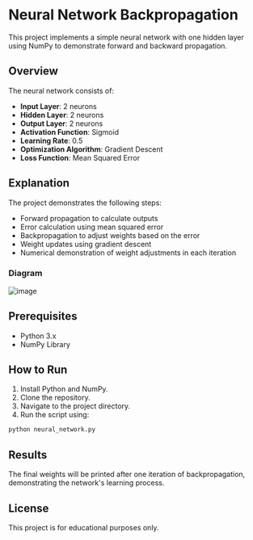 # Neural Network Backpropagation

This project implements a simple neural network with one hidden layer using NumPy to demonstrate forward and backward propagation.

## Overview
The neural network consists of:
- **Input Layer**: 2 neurons
- **Hidden Layer**: 2 neurons
- **Output Layer**: 2 neurons
- **Activation Function**: Sigmoid
- **Learning Rate**: 0.5
- **Optimization Algorithm**: Gradient Descent
- **Loss Function**: Mean Squared Error

## Explanation
The project demonstrates the following steps:
- Forward propagation to calculate outputs
- Error calculation using mean squared error
- Backpropagation to adjust weights based on the error
- Weight updates using gradient descent
- Numerical demonstration of weight adjustments in each iteration

### Diagram
![image](https://github.com/user-attachments/assets/87f0a924-cd64-4160-b751-9a5f0fe67183)


## Prerequisites
- Python 3.x
- NumPy Library

## How to Run
1. Install Python and NumPy.
2. Clone the repository.
3. Navigate to the project directory.
4. Run the script using:
```bash
python neural_network.py
```

## Results
The final weights will be printed after one iteration of backpropagation, demonstrating the network's learning process.

## License
This project is for educational purposes only.

